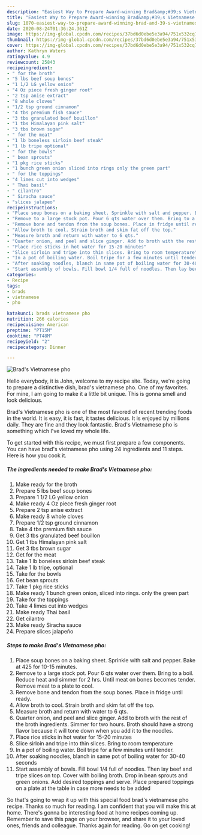 ```yaml
---
description: "Easiest Way to Prepare Award-winning Brad&amp;#39;s Vietnamese pho"
title: "Easiest Way to Prepare Award-winning Brad&amp;#39;s Vietnamese pho"
slug: 1070-easiest-way-to-prepare-award-winning-brad-and-39-s-vietnamese-pho
date: 2020-08-24T01:36:24.361Z
image: https://img-global.cpcdn.com/recipes/37bd6d0ebe5e3a94/751x532cq70/brads-vietnamese-pho-recipe-main-photo.jpg
thumbnail: https://img-global.cpcdn.com/recipes/37bd6d0ebe5e3a94/751x532cq70/brads-vietnamese-pho-recipe-main-photo.jpg
cover: https://img-global.cpcdn.com/recipes/37bd6d0ebe5e3a94/751x532cq70/brads-vietnamese-pho-recipe-main-photo.jpg
author: Kathryn Waters
ratingvalue: 4.9
reviewcount: 25843
recipeingredient:
- " for the broth"
- "5 lbs beef soup bones"
- "1 1/2 LG yellow onion"
- "4 Oz piece fresh ginger root"
- "2 tsp anise extract"
- "8 whole cloves"
- "1/2 tsp ground cinnamon"
- "4 tbs premium fish sauce"
- "3 tbs granulated beef bouillon"
- "1 tbs Himalayan pink salt"
- "3 tbs brown sugar"
- " for the meat"
- "1 lb boneless sirloin beef steak"
- "1 lb tripe optional"
- " for the bowls"
- " bean sprouts"
- "1 pkg rice sticks"
- "1 bunch green onion sliced into rings only the green part"
- " for the toppings"
- "4 limes cut into wedges"
- " Thai basil"
- " cilantro"
- " Siracha sauce"
- "slices jalapeo"
recipeinstructions:
- "Place soup bones on a baking sheet. Sprinkle with salt and pepper. Bake at 425 for 10-15 minutes."
- "Remove to a large stock pot. Pour 6 qts water over them. Bring to a boil. Reduce heat and simmer for 2 hrs. Until meat on bones becomes tender. Remove meat to a plate to cool."
- "Remove bone and tendon from the soup bones. Place in fridge until ready."
- "Allow broth to cool. Strain broth and skim fat off the top."
- "Measure broth and return with water to 6 qts."
- "Quarter onion, and peel and slice ginger. Add to broth with the rest of the broth ingredients. Simmer for two hours. Broth should have a strong flavor because it will tone down when you add it to the noodles."
- "Place rice sticks in hot water for 15-20 minutes"
- "Slice sirloin and tripe into thin slices. Bring to room temperature"
- "In a pot of boiling water. Boil tripe for a few minutes until tender."
- "After soaking noodles, blanch in same pot of boiling water for 30-40 seconds"
- "Start assembly of bowls. Fill bowl 1/4 full of noodles. Then lay beef and tripe slices on top. Cover with boiling broth. Drop in bean sprouts and green onions. Add desired toppings and serve. Place prepared toppings on a plate at the table in case more needs to be added"
categories:
- Recipe
tags:
- brads
- vietnamese
- pho

katakunci: brads vietnamese pho 
nutrition: 266 calories
recipecuisine: American
preptime: "PT15M"
cooktime: "PT48M"
recipeyield: "2"
recipecategory: Dinner

---
```



![Brad&#39;s Vietnamese pho](https://img-global.cpcdn.com/recipes/37bd6d0ebe5e3a94/751x532cq70/brads-vietnamese-pho-recipe-main-photo.jpg)

Hello everybody, it is John, welcome to my recipe site. Today, we're going to prepare a distinctive dish, brad&#39;s vietnamese pho. One of my favorites. For mine, I am going to make it a little bit unique. This is gonna smell and look delicious.

Brad&#39;s Vietnamese pho is one of the most favored of recent trending foods in the world. It is easy, it is fast, it tastes delicious. It is enjoyed by millions daily. They are fine and they look fantastic. Brad&#39;s Vietnamese pho is something which I've loved my whole life.




To get started with this recipe, we must first prepare a few components. You can have brad&#39;s vietnamese pho using 24 ingredients and 11 steps. Here is how you cook it.

<!--inarticleads1-->

##### The ingredients needed to make Brad&#39;s Vietnamese pho:

1. Make ready  for the broth
1. Prepare 5 lbs beef soup bones
1. Prepare 1 1/2 LG yellow onion
1. Make ready 4 Oz piece fresh ginger root
1. Prepare 2 tsp anise extract
1. Make ready 8 whole cloves
1. Prepare 1/2 tsp ground cinnamon
1. Take 4 tbs premium fish sauce
1. Get 3 tbs granulated beef bouillon
1. Get 1 tbs Himalayan pink salt
1. Get 3 tbs brown sugar
1. Get  for the meat
1. Take 1 lb boneless sirloin beef steak
1. Take 1 lb tripe, optional
1. Take  for the bowls
1. Get  bean sprouts
1. Take 1 pkg rice sticks
1. Make ready 1 bunch green onion, sliced into rings. only the green part
1. Take  for the toppings
1. Take 4 limes cut into wedges
1. Make ready  Thai basil
1. Get  cilantro
1. Make ready  Siracha sauce
1. Prepare slices jalapeño




<!--inarticleads2-->

##### Steps to make Brad&#39;s Vietnamese pho:

1. Place soup bones on a baking sheet. Sprinkle with salt and pepper. Bake at 425 for 10-15 minutes.
1. Remove to a large stock pot. Pour 6 qts water over them. Bring to a boil. Reduce heat and simmer for 2 hrs. Until meat on bones becomes tender. Remove meat to a plate to cool.
1. Remove bone and tendon from the soup bones. Place in fridge until ready.
1. Allow broth to cool. Strain broth and skim fat off the top.
1. Measure broth and return with water to 6 qts.
1. Quarter onion, and peel and slice ginger. Add to broth with the rest of the broth ingredients. Simmer for two hours. Broth should have a strong flavor because it will tone down when you add it to the noodles.
1. Place rice sticks in hot water for 15-20 minutes
1. Slice sirloin and tripe into thin slices. Bring to room temperature
1. In a pot of boiling water. Boil tripe for a few minutes until tender.
1. After soaking noodles, blanch in same pot of boiling water for 30-40 seconds
1. Start assembly of bowls. Fill bowl 1/4 full of noodles. Then lay beef and tripe slices on top. Cover with boiling broth. Drop in bean sprouts and green onions. Add desired toppings and serve. Place prepared toppings on a plate at the table in case more needs to be added




So that's going to wrap it up with this special food brad&#39;s vietnamese pho recipe. Thanks so much for reading. I am confident that you will make this at home. There's gonna be interesting food at home recipes coming up. Remember to save this page on your browser, and share it to your loved ones, friends and colleague. Thanks again for reading. Go on get cooking!
